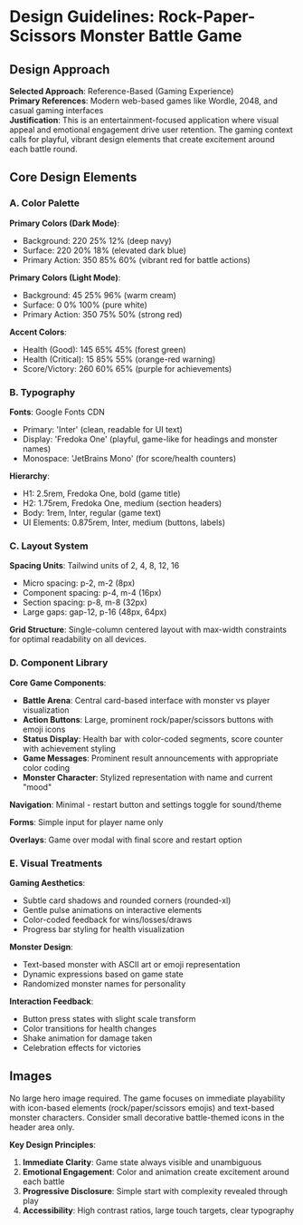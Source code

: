 # Design Guidelines: Rock-Paper-Scissors Monster Battle Game

## Design Approach
**Selected Approach**: Reference-Based (Gaming Experience)  
**Primary References**: Modern web-based games like Wordle, 2048, and casual gaming interfaces  
**Justification**: This is an entertainment-focused application where visual appeal and emotional engagement drive user retention. The gaming context calls for playful, vibrant design elements that create excitement around each battle round.

## Core Design Elements

### A. Color Palette
**Primary Colors (Dark Mode)**:
- Background: 220 25% 12% (deep navy)
- Surface: 220 20% 18% (elevated dark blue)
- Primary Action: 350 85% 60% (vibrant red for battle actions)

**Primary Colors (Light Mode)**:
- Background: 45 25% 96% (warm cream)
- Surface: 0 0% 100% (pure white)
- Primary Action: 350 75% 50% (strong red)

**Accent Colors**:
- Health (Good): 145 65% 45% (forest green)
- Health (Critical): 15 85% 55% (orange-red warning)
- Score/Victory: 260 60% 65% (purple for achievements)

### B. Typography
**Fonts**: Google Fonts CDN
- Primary: 'Inter' (clean, readable for UI text)
- Display: 'Fredoka One' (playful, game-like for headings and monster names)
- Monospace: 'JetBrains Mono' (for score/health counters)

**Hierarchy**:
- H1: 2.5rem, Fredoka One, bold (game title)
- H2: 1.75rem, Fredoka One, medium (section headers)
- Body: 1rem, Inter, regular (game text)
- UI Elements: 0.875rem, Inter, medium (buttons, labels)

### C. Layout System
**Spacing Units**: Tailwind units of 2, 4, 8, 12, 16
- Micro spacing: p-2, m-2 (8px)
- Component spacing: p-4, m-4 (16px) 
- Section spacing: p-8, m-8 (32px)
- Large gaps: gap-12, p-16 (48px, 64px)

**Grid Structure**: Single-column centered layout with max-width constraints for optimal readability on all devices.

### D. Component Library

**Core Game Components**:
- **Battle Arena**: Central card-based interface with monster vs player visualization
- **Action Buttons**: Large, prominent rock/paper/scissors buttons with emoji icons
- **Status Display**: Health bar with color-coded segments, score counter with achievement styling
- **Game Messages**: Prominent result announcements with appropriate color coding
- **Monster Character**: Stylized representation with name and current "mood"

**Navigation**: Minimal - restart button and settings toggle for sound/theme

**Forms**: Simple input for player name only

**Overlays**: Game over modal with final score and restart option

### E. Visual Treatments

**Gaming Aesthetics**:
- Subtle card shadows and rounded corners (rounded-xl)
- Gentle pulse animations on interactive elements
- Color-coded feedback for wins/losses/draws
- Progress bar styling for health visualization

**Monster Design**: 
- Text-based monster with ASCII art or emoji representation
- Dynamic expressions based on game state
- Randomized monster names for personality

**Interaction Feedback**:
- Button press states with slight scale transform
- Color transitions for health changes
- Shake animation for damage taken
- Celebration effects for victories

## Images
No large hero image required. The game focuses on immediate playability with icon-based elements (rock/paper/scissors emojis) and text-based monster characters. Consider small decorative battle-themed icons in the header area only.

**Key Design Principles**:
1. **Immediate Clarity**: Game state always visible and unambiguous
2. **Emotional Engagement**: Color and animation create excitement around each battle
3. **Progressive Disclosure**: Simple start with complexity revealed through play
4. **Accessibility**: High contrast ratios, large touch targets, clear typography